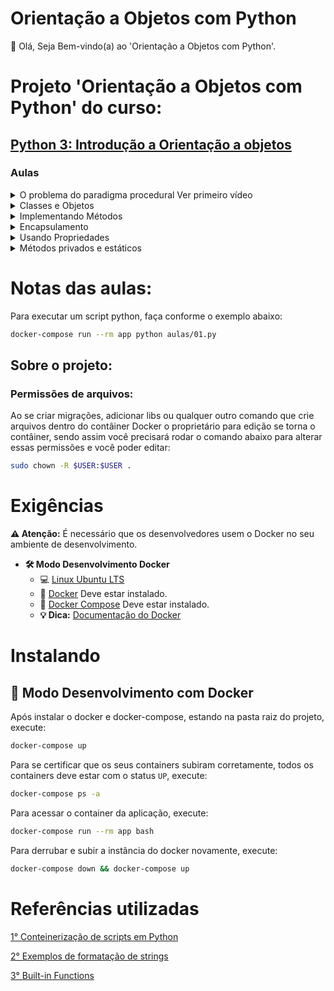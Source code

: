 # Orientação a Objetos com Python

👋 Olá, Seja Bem-vindo(a) ao 'Orientação a Objetos com Python'.

# Projeto 'Orientação a Objetos com Python' do curso:

## [Python 3: Introdução a Orientação a objetos](https://cursos.alura.com.br/course/python-3-intro-orientacao-objetos)

### Aulas

<details>
    <summary>O problema do paradigma procedural Ver primeiro vídeo</summary>
    <ul>
        <li>Introdução ao curso</li>
        <li>Dados da conta</li>
        <li>Dados e comportamento</li>
        <li>O paradigma OO</li>
        <li>Procedural ou OO?</li>
        <li>Boas-vindas?</li>
        <li>Mãos na massa: Primeiros passos do projeto</li>
        <li>O que aprendemos?</li>
        <li>Arquivos do projeto atual</li>
    </ul>
</details>

<details>
    <summary>Classes e Objetos</summary>
    <ul>
        <li>Classe e Objeto</li>
        <li>Definindo uma classe</li>
        <li>Construtor</li>
        <li>Características de uma classe</li>
        <li>Definindo valores para os atributos da classe Conta</li>
        <li>Para saber mais: construtores com valores padrão</li>
        <li>Acessando atributos</li>
        <li>Mãos na massa: Criando a classe Conta</li>
        <li>O que aprendemos?</li>
        <li>Arquivos do projeto atual</li>
    </ul>
</details>

<details>
    <summary>Implementando Métodos</summary>
    <ul>
        <li>Usando métodos</li>
        <li>O problema de Chalita</li>
        <li>Melhoria necessária</li>
        <li>Revisão do conteúdo</li>
        <li>None e Coletor de lixo</li>
        <li>Resultado final</li>
        <li>Especificando uma classe</li>
        <li>Mãos na massa: Definindo o comportamento da classe</li>
        <li>Desafio Opcional</li>
        <li>O que aprendemos?</li>
        <li>Arquivos do projeto atual</li>
    </ul>
</details>

<details>
    <summary>Encapsulamento</summary>
    <ul>
        <li>Atributos privados</li>
        <li>Atributo __</li>
        <li>A classe Retangulo e encapsulamento</li>
        <li>Encapsulamento</li>
        <li>Coesão</li>
        <li>Quais vantagens?</li>
        <li>Mãos na massa: Atributos privados e transferência de valores entre contas</li>
        <li>Para saber mais: SOLID</li>
        <li>O que aprendemos?</li>
        <li>Arquivos do projeto atual</li>
    </ul>
</details>

<details>
    <summary>Usando Propriedades</summary>
    <ul>
        <li>Getters e Setters</li>
        <li>Acesso a atributos privados</li>
        <li>Alterando atributos privados</li>
        <li>Propriedades</li>
        <li>Melhorando o acesso aos atributos</li>
        <li>Melhorando a alteração de atributos</li>
        <li>Mãos na massa: Criando getters e setters</li>
        <li>Mãos na massa: Criando propriedades</li>
        <li>O que aprendemos?</li>
        <li>Arquivos do projeto atual</li>
    </ul>
</details>

<details>
    <summary>Métodos privados e estáticos</summary>
    <ul>
        <li>Métodos privados</li>
        <li>O desenvolvedor inspirado</li>
        <li>Membros privados</li>
        <li>Métodos da classe</li>
        <li>Sintaxe para métodos privados</li>
        <li>Chamar método estático</li>
        <li>Quando usar método estáticos?</li>
        <li>Python OO vs Java OO</li>
        <li>Mãos na massa: Verificando o saque e métodos estáticos</li>
        <li>Revisão e Conclusão do curso</li>
        <li>Para saber mais: Atributo estático</li>
        <li>O que aprendemos?</li>
        <li>E agora?</li>
        <li>Arquivos do projeto atual</li>
    </ul>
</details>

# Notas das aulas:

Para executar um script python, faça conforme o exemplo abaixo:
```sh
docker-compose run --rm app python aulas/01.py
```

## Sobre o projeto:

### Permissões de arquivos:

Ao se criar migrações, adicionar libs ou qualquer outro comando que crie arquivos dentro do contâiner Docker o proprietário para edição se torna o contâiner, sendo assim você precisará rodar o comando abaixo para alterar essas permissões e você poder editar:

```sh
sudo chown -R $USER:$USER .
```

# Exigências

**:warning: Atenção:** É necessário que os desenvolvedores usem o Docker no seu ambiente de desenvolvimento.

- **🛠 Modo Desenvolvimento Docker**
    - :computer: [Linux Ubuntu LTS](https://ubuntu.com/download/desktop)
    - 🐳 [Docker](https://docs.docker.com/engine/installation/) Deve estar instalado.
    - 🐳 [Docker Compose](https://docs.docker.com/compose/) Deve estar instalado.
    - **💡 Dica:** [Documentação do Docker](https://docs.docker.com/)

# Instalando

## 🐳 Modo Desenvolvimento com Docker

Após instalar o docker e docker-compose, estando na pasta raiz do projeto, execute:

```sh
docker-compose up
```

Para se certificar que os seus containers subiram corretamente, todos os containers deve estar com o status `UP`, execute:

```sh
docker-compose ps -a
```

Para acessar o container da aplicação, execute:

```sh
docker-compose run --rm app bash
```

Para derrubar e subir a instância do docker novamente, execute:

```sh
docker-compose down && docker-compose up
```

# Referências utilizadas

[1° Conteinerização de scripts em Python](https://github.com/claudimf/containerized_python)

[2° Exemplos de formatação de strings](https://docs.python.org/3/library/string.html#formatexamples)

[3° Built-in Functions](https://docs.python.org/3/library/functions.html)